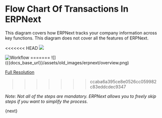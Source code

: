 # Flow Chart Of Transactions In ERPNext

This diagram covers how ERPNext tracks your company information across key
functions. This diagram does not cover all the features of ERPNext.

<<<<<<< HEAD
![](/docs/assets/old_images/erpnext/overview.png)


<img class="screenshot" alt="Workflow" src="/docs/assets/img/setup/overview.png">
=======
![]({{docs_base_url}}/assets/old_images/erpnext/overview.png)


[Full Resolution]({{docs_base_url}}/assets/old_images/erpnext/overview.png)
>>>>>>> ccaba6a395ce8e0526cc059982c83eddcdec9347

_Note: Not all of the steps are mandatory. ERPNext allows you to freely skip
steps if you want to simplify the process._

{next}
